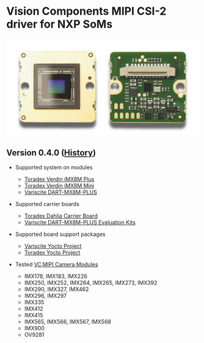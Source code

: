 # Vision Components MIPI CSI-2 driver for NXP SoMs

![VC MIPI camera](doc/images/mipi_sensor_front_back.png)

## Version 0.4.0 ([History](VERSION.md))

* Supported system on modules
  * [Toradex Verdin iMX8M Plus](https://developer.toradex.com/hardware/verdin-som-family/modules/verdin-imx8m-plus)
  * [Toradex Verdin iMX8M Mini](https://developer.toradex.com/hardware/verdin-som-family/modules/verdin-imx8m-mini)
  * [Variscite DART-MX8M-PLUS](https://www.variscite.com/product/system-on-module-som/cortex-a53-krait/dart-mx8m-plus-nxp-i-mx-8m-plus)

* Supported carrier boards
  * [Toradex Dahlia Carrier Board](https://developer.toradex.com/hardware/verdin-som-family/carrier-boards/dahlia-carrier-board)
  * [Variscite DART-MX8M-PLUS Evaluation Kits](https://www.variscite.com/product/evaluation-kits/dart-mx8m-plus-evaluation-kits/)
  
* Supported board support packages
  * [Variscite Yocto Project](doc/variscite_yocto_project.md)
  * [Toradex Yocto Project](doc/toradex_yocto_project.md)
      
* Tested [VC MIPI Camera Modules](https://www.vision-components.com/fileadmin/external/documentation/hardware/VC_MIPI_Camera_Module/index.html)
  * IMX178, IMX183, IMX226
  * IMX250, IMX252, IMX264, IMX265, IMX273, IMX392
  * IMX290, IMX327, IMX462
  * IMX296, IMX297
  * IMX335
  * IMX412
  * IMX415
  * IMX565, IMX566, IMX567, IMX568
  * IMX900
  * OV9281